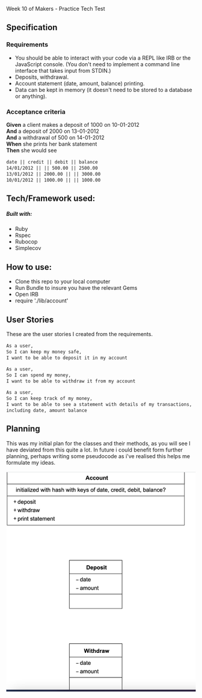 
Week 10 of Makers - Practice Tech Test

## Specification

### Requirements

* You should be able to interact with your code via a REPL like IRB or the JavaScript console.  (You don't need to implement a command line interface that takes input from STDIN.)
* Deposits, withdrawal.
* Account statement (date, amount, balance) printing.
* Data can be kept in memory (it doesn't need to be stored to a database or anything).

### Acceptance criteria

**Given** a client makes a deposit of 1000 on 10-01-2012  
**And** a deposit of 2000 on 13-01-2012  
**And** a withdrawal of 500 on 14-01-2012  
**When** she prints her bank statement  
**Then** she would see

```
date || credit || debit || balance
14/01/2012 || || 500.00 || 2500.00
13/01/2012 || 2000.00 || || 3000.00
10/01/2012 || 1000.00 || || 1000.00
```

## Tech/Framework used:

##### Built with:
- Ruby
- Rspec
- Rubocop
- Simplecov

## How to use:

- Clone this repo to your local computer
- Run Bundle to insure you have the relevant Gems
- Open IRB
- require './lib/account'


## User Stories

These are the user stories I created from the requirements.

```
As a user,
So I can keep my money safe,
I want to be able to deposit it in my account
```

```
As a user,
So I can spend my money,
I want to be able to withdraw it from my account
```

```
As a user,
So I can keep track of my money,
I want to be able to see a statement with details of my transactions, including date, amount balance
```

## Planning

This was my initial plan for the classes and their methods, as you will see I have deviated from this quite a lot. In future i could benefit form further planning, perhaps writing some pseudocode as i've realised this helps me formulate my ideas.

![Planning](images/class_plans.png)